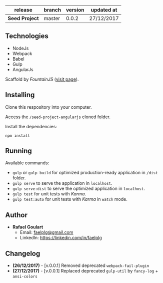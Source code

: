 release                      | branch                  | version | updated at
-----------------------------|-------------------------|---------|-------------
**Seed Project**             | master                  | 0.0.2   | 27/12/2017

## Technologies

* NodeJs
* Webpack
* Babel
* Gulp
* AngularJs

Scaffold by _FountainJS_ ([visit page](fountainsjs.io)).

## Installing

Clone this respository into your computer.

Access the ``/seed-project-angularjs`` cloned folder.

Install the dependencies:
```
npm install
```

## Running

Available commands:

* ``gulp`` or ``gulp build`` for optimized production-ready application in ``/dist`` folder.
* ``gulp serve`` to serve the application in ``localhost``.
* ``gulp serve:dist`` to serve the optimized application in ``localhost``.
* ``gulp test`` for unit tests with _Karma_.
* ``gulp test:auto`` for unit tests with _Karma_ in `watch` mode.

## Author

* **Rafael Goulart**
	* Email: [faelplg@gmail.com](mailto:faelplg@gmail.com)
	* LinkedIn: https://linkedin.com/in/faelplg

## Changelog

* **(26/12/2017)** - [v.0.0.1] Removed deprecated ``webpack-fail-plugin``
* **(27/12/2017)** - [v.0.0.1] Replaced deprecated ``gulp-util`` by ``fancy-log`` + ``ansi-colors``
